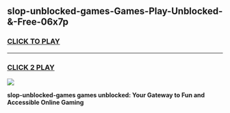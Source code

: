 
## slop-unblocked-games-Games-Play-Unblocked-&-Free-06x7p
<h3>
<a href="https://premium76.site?title=slop-unblocked-games&ref=24A">CLICK TO PLAY</a></h3>
<hr>

<h3>
<a href="https://premium76.site?title=slop-unblocked-games&ref=24A">CLICK 2 PLAY</a>
  
</h3>

<a href="https://premium76.site?title=slop-unblocked-games&ref=24A"><img src="https://clearcache.store/games.png"></a>


**slop-unblocked-games games unblocked: Your Gateway to Fun and Accessible Online Gaming**
